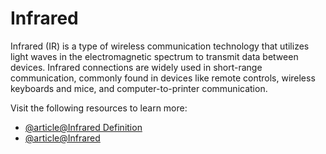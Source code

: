 # Infrared

Infrared (IR) is a type of wireless communication technology that utilizes light waves in the electromagnetic spectrum to transmit data between devices. Infrared connections are widely used in short-range communication, commonly found in devices like remote controls, wireless keyboards and mice, and computer-to-printer communication.

Visit the following resources to learn more:

- [@article@Infrared Definition](https://nordvpn.com/cybersecurity/glossary/infrared/?srsltid=AfmBOop7r5E41gRA5itc1NmwrS9qpjfiFnW6UKBwVLuu_MifaKdLHoTe)
- [@article@Infrared](https://www.larksuite.com/en_us/topics/cybersecurity-glossary/infrared)